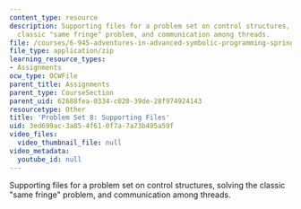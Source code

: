 ```yaml
---
content_type: resource
description: Supporting files for a problem set on control structures, solving the
  classic "same fringe" problem, and communication among threads.
file: /courses/6-945-adventures-in-advanced-symbolic-programming-spring-2009/3ed699ac3a854f610f7a7a73b495a59f_assn08.zip
file_type: application/zip
learning_resource_types:
- Assignments
ocw_type: OCWFile
parent_title: Assignments
parent_type: CourseSection
parent_uid: 62688fea-0334-c020-39de-28f974924143
resourcetype: Other
title: 'Problem Set 8: Supporting Files'
uid: 3ed699ac-3a85-4f61-0f7a-7a73b495a59f
video_files:
  video_thumbnail_file: null
video_metadata:
  youtube_id: null
---
```

Supporting files for a problem set on control structures, solving the classic "same fringe" problem, and communication among threads.

